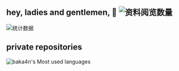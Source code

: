 ## hey, ladies and gentlemen, 👋 ![资料阅览数量](https://profile-counter.glitch.me/baka4n/count.svg)

![统计数据](https://github-readme-stats.vercel.app/api?username=baka4n&locale=cn&show_icons=true)

## private repositories
![baka4n's Most used languages](https://github-readme-stats.vercel.app/api/top-langs/?username=baka4n&layout=compact&hide_border=true&langs_count=10)
